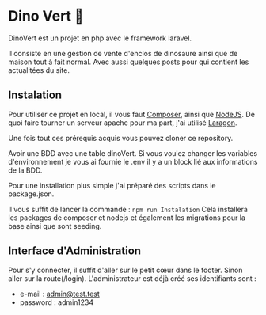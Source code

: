 # Dino Vert 🦖
DinoVert est un projet en php avec le framework laravel.

Il consiste en une gestion de vente d'enclos de dinosaure ainsi que de maison tout à fait normal. Avec aussi quelques posts pour qui contient les actualitées du site.

## Instalation
Pour utiliser ce projet en local, il vous faut [Composer](https://getcomposer.org/), ainsi que [NodeJS](https://nodejs.org/en/). De quoi faire tourner un serveur apache pour ma part, j'ai utilisé [Laragon](https://laragon.org/).

Une fois tout ces prérequis acquis vous pouvez cloner ce repository.

Avoir une BDD avec une table dinoVert. Si vous voulez changer les variables d'environnement je vous ai fournie le .env il y a un block lié aux informations de la BDD.

Pour une installation plus simple j'ai préparé des scripts dans le package.json.

Il vous suffit de lancer la commande :
``` npm run Instalation ```
Cela installera les packages de composer et nodejs et également les migrations pour la base ainsi que sont seeding.

## Interface d'Administration
Pour s'y connecter, il suffit d'aller sur le petit cœur dans le footer. Sinon aller sur la route(/login). L'administrateur est déjà créé ses identifiants sont :
- e-mail : admin@test.test
- password : admin1234
